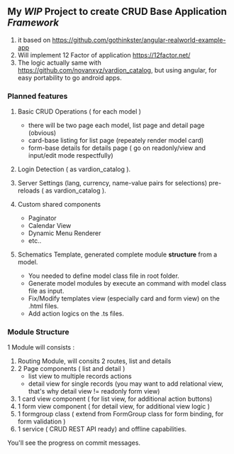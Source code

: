 ## My *WIP* Project to create CRUD Base Application *Framework*

1. it based on https://github.com/gothinkster/angular-realworld-example-app
2. Will implement 12 Factor of application https://12factor.net/
3. The logic actually same with https://github.com/novanxyz/vardion_catalog, but using angular, for easy portability to go android apps.


###  Planned features


1. Basic CRUD Operations ( for each model )
    * there will be two page each model, list page and detail page (obvious)
    * card-base listing for list page (repeately render model card)
    * form-base details for details page ( go on readonly/view and input/edit mode respectfully)

2. Login Detection ( as vardion_catalog ).
3. Server Settings (lang, currency, name-value pairs for selections) pre-reloads ( as vardion_catalog ).
4. Custom shared components  
    * Paginator
    * Calendar View
    * Dynamic Menu Renderer
    * etc..

5. Schematics Template, generated complete module  **structure** from a model.  
    * You needed to define model class file in root folder.
    * Generate model modules by execute an command with model class file as input.
    * Fix/Modify templates view (especially card and form view) on the .html files.
    * Add action logics on the .ts files.
  

### Module Structure

1 Module will consists :

  1. Routing Module, will consits 2 routes, list and details
  2. 2 Page components ( list and detail )
     * list view to multiple records actions
     * detail view for single records (you may want to add relational view, that's why detail view != readonly form view)
  3. 1 card view component ( for list view, for additional action buttons)
  4. 1 form view component ( for detail view, for additional view logic )
  5. 1 formgroup class ( extend from FormGroup class for form binding, for form validation )
  6. 1 service ( CRUD REST API ready) and offline capabilities.
  
 


You'll see the progress on commit messages.




